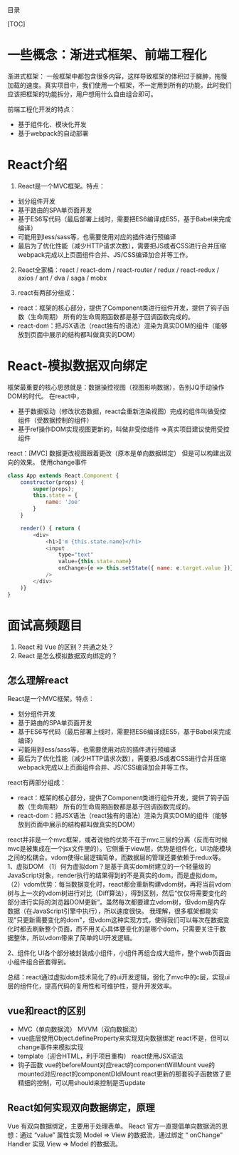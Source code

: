 目录

[TOC]


# 一些概念：渐进式框架、前端工程化

渐进式框架：
一般框架中都包含很多内容，这样导致框架的体积过于臃肿，拖慢加载的速度。真实项目中，我们使用一个框架，不一定用到所有的功能，此时我们应该把框架的功能拆分，用户想用什么自由组合即可。

前端工程化开发的特点：
- 基于组件化、模块化开发
- 基于webpack的自动部署

# React介绍
1. React是一个MVC框架。特点：
- 划分组件开发
- 基于路由的SPA单页面开发
- 基于ES6写代码（最后部署上线时，需要把ES6编译成ES5，基于Babel来完成编译）
- 可能用到less/sass等，也需要使用对应的插件进行预编译
- 最后为了优化性能（减少HTTP请求次数），需要把JS或者CSS进行合并压缩
webpack完成以上页面组件合并、JS/CSS编译加合并等工作。



2. React全家桶：react / react-dom / react-router / redux / react-redux / axios / ant / dva / saga / mobx

3. react有两部分组成：
- react：框架的核心部分，提供了Component类进行组件开发，提供了钩子函数（生命周期）
所有的生命周期函数都是基于回调函数完成的。
- react-dom：把JSX语法（react独有的语法）渲染为真实DOM的组件（能够放到页面中展示的结构都叫做真实的DOM）



# React-模拟数据双向绑定
框架最重要的核心思想就是：数据操控视图（视图影响数据），告别JQ手动操作DOM的时代。
在react中，
- 基于数据驱动（修改状态数据，react会重新渲染视图）完成的组件叫做受控组件（受数据控制的组件）
- 基于ref操作DOM实现视图更新的，叫做非受控组件
=>真实项目建议使用受控组件

react：[MVC] 数据更改视图跟着更改（原本是单向数据绑定）
但是可以构建出双向的效果。
使用change事件
```javascript
class App extends React.Component {
    constructor(props) {
        super(props);
        this.state = {
            name: 'Joe'
        }
    }

    render() { return (
        <div>
            <h1>I'm {this.state.name}</h1>
            <input
                type="text"
                value={this.state.name}
                onChange={e => this.setState({ name: e.target.value })}
            />
        </div>
    )}
}
```

# 面试高频题目
1. React 和 Vue 的区别？共通之处？
2. React 是怎么模拟数据双向绑定的？



## 怎么理解react
React是一个MVC框架。特点：
- 划分组件开发
- 基于路由的SPA单页面开发
- 基于ES6写代码（最后部署上线时，需要把ES6编译成ES5，基于Babel来完成编译）
- 可能用到less/sass等，也需要使用对应的插件进行预编译
- 最后为了优化性能（减少HTTP请求次数），需要把JS或者CSS进行合并压缩
webpack完成以上页面组件合并、JS/CSS编译加合并等工作。

react有两部分组成：
- react：框架的核心部分，提供了Component类进行组件开发，提供了钩子函数（生命周期）
所有的生命周期函数都是基于回调函数完成的。
- react-dom：把JSX语法（react独有的语法）渲染为真实DOM的组件（能够放到页面中展示的结构都叫做真实的DOM）


react并非是一个mvc框架，或者说他的优势不在于mvc三层的分离（反而有时候mvc是被集成在一个jsx文件里的）。它侧重于view层，优势是组件化，UI功能模块之间的松耦合。vdom使得c层逻辑简单，而数据层的管理还要依赖于redux等。
1、虚拟DOM
（1）何为虚拟dom？是基于真实dom树建立的一个轻量级的JavaScript对象，render执行的结果得到的不是真实的dom，而是虚拟dom。
（2）vdom优势：每当数据变化时，react都会重新构建vdom树，再将当前vdom树与上一次的vdom树进行对比（Diff算法），得到区别，然后“仅仅将需要变化的部分进行实际的浏览器DOM更新”。虽然每次都要建立vdom树，但vdom是内存数据（在JavaScript引擎中执行），所以速度很快。
我理解，很多框架都能实现"只更新需要变化的dom"，但vdom这种实现方式，使得我们可以每次在数据变化时都去刷新整个页面，而不用关心具体要变化的是哪个dom，只需要关注于数据整体，所以vdom带来了简单的UI开发逻辑。

2、组件化
UI各个部分被封装成小组件，小组件再组合成大组件，整个web页面由小组件组合嵌套得到。

总结：react通过虚拟dom技术简化了的ui开发逻辑，弱化了mvc中的c层，实现ui层的组件化，提高代码的复用性和可维护性，提升开发效率。


## vue和react的区别
- MVC（单向数据流）    MVVM（双向数据流）
- vue底层使用Object.defineProperty来实现双向数据绑定
react不是，但可以change事件来模拟实现
- template（迎合HTML，利于项目重构）
react使用JSX语法
- 钩子函数
vue的beforeMount对应react的componentWillMount
vue的mounted对应react的componentDIdMount
react更新的那套钩子函数做了更精细的控制，可以用should来控制是否update


## React如何实现双向数据绑定，原理
Vue 有双向数据绑定，主要用于处理表单。
React 官方一直提倡单向数据流的思想：通过 “value” 属性实现 Model => View 的数据流，通过绑定 “ onChange” Handler 实现 View => Model 的数据流。
